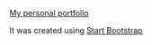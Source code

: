 [My personal portfolio](http://mmontes11.github.io/)

It was created using [Start Bootstrap](http://startbootstrap.com/template-categories/portfolios/)
